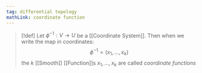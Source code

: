 ```yaml
---
tag: differential topology
mathLink: coordinate function
---
```

>[!def]
>Let $\phi^{-1}:V \rightarrow U$ be a [[Coordinate System]]. Then when we write the map in coordinates:
>$$\phi^{-1}=(x_{1},\ldots,x_{k})$$
>the $k$ [[Smooth]] [[Function]]s $x_{1},\ldots,x_{k}$ are called *coordinate functions*

